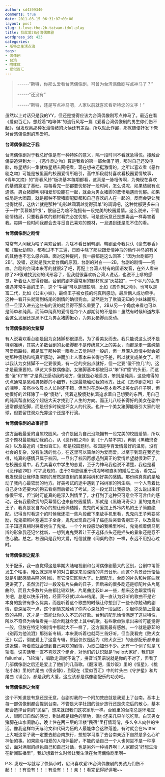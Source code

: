 ```yaml
---
author: sd4399340
comments: true
date: 2011-03-15 06:31:07+00:00
layout: post
slug: i-love-the-2b-taiwan-idol-play
title: 我就爱2B台湾偶像剧
wordpress_id: 423
categories:
- 斯特之生活点滴
tags:
- 偶像剧
- 台湾
- 咆哮体
- 爱似百汇
---
```


>------“斯特，你那么爱看台湾偶像剧，可曾为台湾偶像剧写点神马了？”
>
>------“还没有”
>
>------“斯特，还是写点神马吧，人家以前就喜欢看斯特您的文字！”


虽然以上对话只是我的YY，但还是觉得应该为台湾偶像剧写点神马了。最近在看《爱似百汇》，想趁着“咆哮体”的流行风写一篇《爱看台湾偶像剧的男生你们伤不起》，但发现离那种发泄情绪的火候还有差距，所以就此作罢，那就随便抒发下俺对台湾偶像剧的热爱吧。

**台湾偶像剧之于我**

台湾偶像剧对于我总好像是有一种特殊的意义，隔一段时间不看就急得慌。接触台偶要追溯到大一，《恶作剧之吻》算是我看的第一部台偶了吧，那时自己还没电脑，每星期出一集就每星期去网吧看，现在想来还挺激情的。之所以喜欢看《恶作剧之吻》可能是被里面的校园爱情所吸引，高中那段就特喜欢看校园爱情故事，《青年文摘》的“青春风铃”板块基本每期都看，这真是一脉相传啊，为俺现在喜欢的基调奠定了基础。每每看完一部都要忧郁好一段时间，怎么说呢，如果结局有点遗憾，男女猪脚明明相爱却没能在一起，就会为男女猪脚的悲惨境遇而忧郁。如果结局是大团圆，就是那种不管猪脚配脚都和自己喜欢的人在一起的，反而会更让我觉得忧郁，这估计就是那种“电影越圆满越觉得孤单”的调调吧，这种忧郁更多来自于一种“羡慕嫉妒恨”，恨自己为啥不能拥有一段完美的校园爱情。这么说来，不管剧情结局，只要我喜欢的题材看完必定忧郁，可是这玩意还是想毒品一样毒害着我。每隔一段时间我都会去寻觅自己喜欢的题材，一旦遇到还是忍不住的看。

**台湾偶像剧之剧情**

常常有人问我为啥子喜欢台剧，为啥不看日剧韩剧，韩剧至今我只认《豪杰春香》和《魔女幼熙》，都看过不下三遍，日剧中除了那些跟爱情神马的动作神马的有关的其他也不怎么感兴趣。面对这种提问，我一般都是这么回答：“因为台剧都可2B”。没错，这就是我大爱台偶的原因，台剧的对白——2B，台剧的剧情——狗血。台剧的台词本来写的就很2了吧，再配上台湾人特有的国语发音，在外人看来除了2B很难找到别的词形容了，但我就很喜欢听台湾人说话，也说不上嗲的感觉，听着让人觉得舒服。台剧的剧本最常用的题材就是“灰姑娘”，一个平凡的女孩偶遇非常牛逼的王子，这个“牛逼”可以是很聪明，比如《恶作剧之吻》，也可以是富二代，比如《公主小妹》，最终王子被女孩的纯真所感动，最后俩人成功牵手。这种一看开头就猜到结尾的剧情的确很狗血，显然是为了欺骗无知的小妹妹而写。但一旦深入进去这些有的没的就显得不那么重要了，2B从另一个角度来看也可以是简单和纯真，而简单纯真的爱情是每个人都期待的不是嘛！虽然有时候知道故事会这么发展还是忍不住为男女猪脚揪心，为男女猪脚而感动。

**台湾偶像剧的女猪脚**

有人说喜欢看台剧是因为女猪脚都很漂亮，为了看美女而去。我只能说这么说不是特别准确，其实大多数台剧的女猪脚都不是传统意义上的美女，而都是走一些纯情可爱风路线，都是属于那种第一眼看上去觉得挺一般的，但一旦深入剧情中就会被她那种傻劲和纯真所感动，进而加上人家本来长得也不差，所以就变成美女了。所以我认为女猪脚不一定要很美，有一定的突出点就好，但一定要“傻不拉几”的，这才是最重要的。纵览大多数偶像剧，女猪脚基本都被冠以“笨”和“傻”的头衔，而这些“傻”和“笨”才是真正感动我的地方，傻就是心地善良，笨则是纯真，这些难得的优点通常是感动男猪脚的小细节，也是最能触动我的地方。比如《恶作剧之吻》中的湘琴，虽然林依晨本人长得还不错，但当时在剧中基本看不出美女的样子啊，但她很好的诠释除了一股“傻劲”，凭着这股傻劲执着追求着自己想要的东西，用自己的纯真帮直树这个超级大天才找到了人生的方向。而正儿八经长得好的美女在剧中通常都是配脚，而是很多时候是坏女人的代表。也许一个美女猪脚能吸引大家的眼球，但要留住观众光靠这个还是不行滴。
<!--more-->

**台湾偶像剧的故事背景**

这方面我最爱的当属校园风，也许是因为自己没能拥有一段完美的校园爱情，所以这个题材最能触动我的心，从《恶作剧之吻》到《十八禁不禁》，再到《黑糖玛奇朵》以及最近的《爱似百汇》，都是校园题材。校园是孕育爱情最好的温房，没有社会的复杂，没有生活的忧心，在这里可以简单的为爱而爱。以至于到现在我还觉得，纯真的感情只属于校园，一旦出了校园再想遇到真正的爱情希望就很渺茫了。在校园恋爱中，我尤其喜欢中学生的恋爱，至于为神马我也说不清楚，我也是看《恶作剧2吻》时才发现的，由于2吻更偏重于讲湘琴和直树的婚后生活，看完后我发现最让我印象深刻的居然是直树的弟弟裕树和好美的感情。那份纯真真的是触动了我内心最软弱的地方。好美考试的途中遇到了裕树家的狗生病，一个人背着比自己身体还要大的狗去看病而后错过了考试，这一段尤其让我感动，这么说出来好像很平常，但当时可能真的是深入剧情里了，才打到了这种只可意会不可言传的感动。还有我最欣赏的荧幕情侣也来自校园爱情，那就是《黑糖玛奇朵》里的鬼鬼和王子，我真是发自内心的想让他俩结婚，鬼鬼的可爱加上外冷内热的王子简直绝配。记得当时看这个的时候我还把一些片段截下来放手机里看，鬼鬼向王子索要奖励，鬼鬼把照片塞遍王子全身，鬼鬼发现自己得了癌症后哭着告别王子，以及最后王子知道真相时哭着抱住了鬼鬼。一个个片段感动的我稀里哗啦，鬼鬼梳着俩马尾辫的形象我还记忆犹新，一想到鬼鬼哭着让王子选择点头还是摇头的景象还是忍不住心酸。总之，校园风是我的大爱，相信就像《同桌的你》一样，永远不用担心过时。

**台湾偶像剧之配乐**

关于配乐，我一直觉得这是早期大陆电视剧和台湾偶像剧最大的区别，台剧中甭管发生个啥事，难么就是简单的对白都是来段深情的背景音乐，而这个背景音乐恰恰就是引起感情共鸣的引线，有它没它区别大了。比起配乐，台剧的片头和片尾曲就更讲究了，虽然流行过一段没有片头曲的日子，但后来的很多剧还是标配片头片尾曲的，而且大多数片头曲都比较欢快，片尾曲比较blue一些，想来这也跟爱情有关吧，总是以快乐开始，经营不好就以blue结尾。我一直认为好听的歌曲不是它本身的旋律有多么优美，而是听着这个歌曲的时候让你想到了一些令你触动的剧情，更深层次一点，这个剧情又触动了你内心深处的一段回忆，引起你感情上最强烈的共鸣，这才是一首能让你久久不忘的好歌。台剧的配乐恰恰满足了这些特性，所以不奇怪为啥每看完一部台剧就会爱上其中的歌。有些歌单独拿出来听可能觉得一般，但放在特定的剧情中那就大不一样了，这方面我最有感触。一个就是静茹的《别再为他流泪》那张新专辑，本来我听着也就两三首好听，但当我看完《败犬女王》以后，彻底爱上了这盘专辑，原因仅仅是因为《败犬女王》的全部配乐都来自这张碟，听着歌就会想到自己喜欢的剧情，为歌曲加分不少。还有一个例子就是飞轮海，说实话我一直不喜欢这个组合，对他们的认识就是“hello大家好，我们是feilunhai，飞轮海”，唱歌走调就不说了，拼音当英语说就是你的不对了，但看了几部偶像剧之后还是爱上了他们的几首歌。《翻滚吧，蛋炒饭》里的《恒星》，《桃花小妹》里的片尾曲《很安静》，到现在《爱似百汇》中的片头曲《守护星》和片尾曲《误会》，都是我的大爱，这应该都是偶像剧配乐的功劳吧。

**台湾偶像剧之台南**

这个不知道是有意还是无意，台剧对我的一个附加效应就是我爱上了台南。基本上每一部偶像剧都会提到台南，不管是大学社团的徒步旅行还是失恋后的散心，基本都会选择台南的“民宿”，想来就跟我们这农家乐一样。台剧里的台南总是环境宜人，很回归自然的感觉，到处都是绿色的草地，偶尔还来几只羊吃吃草。白天男女猪脚在山水间散心，晚上住在两三层的洋楼“民宿”里打情骂俏，多么令人向往的生活。像我这样每天与论文和代码为伍的人最能体会这种落差，有时就会在twitter上大喊这辈子我一定要去趟台南旅行，想想学习累了去台南亲近下自然是多么心旷神怡的事。如果能与相爱的人相伴最好，不能的话自己一个人也何尝不是一种享受，面对满眼的绿色自己和自己对话，也是另外一种境界啊！人家都说“好想生活在新闻联播里”，我却想着什么时候让我生活在台湾偶像剧里啊~

P.S. 发现一写就写了快俩小时，尼玛喜欢爱2B台湾偶像剧的男孩乃们伤不起！！！有没有！！！有没有！！！亲！！看完记得好评哦~~
